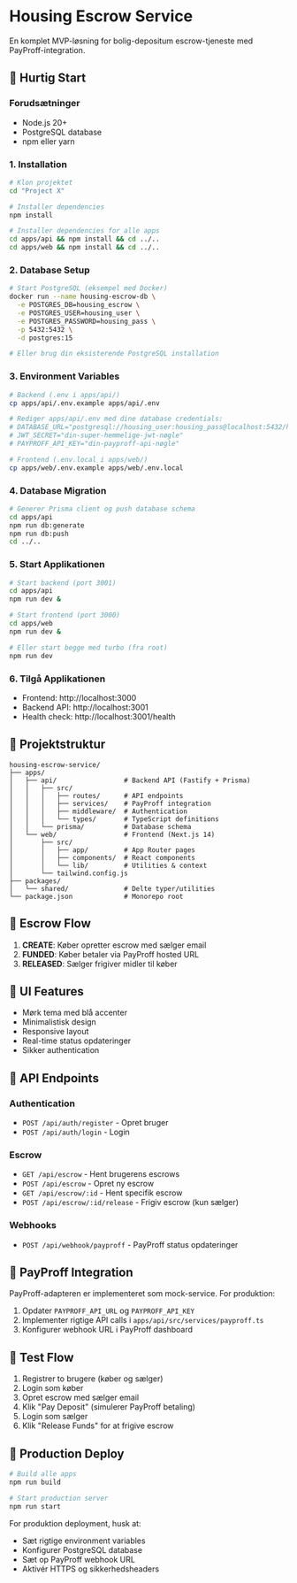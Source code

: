 # Housing Escrow Service

En komplet MVP-løsning for bolig-depositum escrow-tjeneste med PayProff-integration.

## 🚀 Hurtig Start

### Forudsætninger
- Node.js 20+
- PostgreSQL database
- npm eller yarn

### 1. Installation
```bash
# Klon projektet
cd "Project X"

# Installer dependencies
npm install

# Installer dependencies for alle apps
cd apps/api && npm install && cd ../..
cd apps/web && npm install && cd ../..
```

### 2. Database Setup
```bash
# Start PostgreSQL (eksempel med Docker)
docker run --name housing-escrow-db \
  -e POSTGRES_DB=housing_escrow \
  -e POSTGRES_USER=housing_user \
  -e POSTGRES_PASSWORD=housing_pass \
  -p 5432:5432 \
  -d postgres:15

# Eller brug din eksisterende PostgreSQL installation
```

### 3. Environment Variables
```bash
# Backend (.env i apps/api/)
cp apps/api/.env.example apps/api/.env

# Rediger apps/api/.env med dine database credentials:
# DATABASE_URL="postgresql://housing_user:housing_pass@localhost:5432/housing_escrow"
# JWT_SECRET="din-super-hemmelige-jwt-nøgle"
# PAYPROFF_API_KEY="din-payproff-api-nøgle"

# Frontend (.env.local i apps/web/)
cp apps/web/.env.example apps/web/.env.local
```

### 4. Database Migration
```bash
# Generer Prisma client og push database schema
cd apps/api
npm run db:generate
npm run db:push
cd ../..
```

### 5. Start Applikationen
```bash
# Start backend (port 3001)
cd apps/api
npm run dev &

# Start frontend (port 3000)
cd apps/web
npm run dev &

# Eller start begge med turbo (fra root)
npm run dev
```

### 6. Tilgå Applikationen
- Frontend: http://localhost:3000
- Backend API: http://localhost:3001
- Health check: http://localhost:3001/health

## 📁 Projektstruktur

```
housing-escrow-service/
├── apps/
│   ├── api/                 # Backend API (Fastify + Prisma)
│   │   ├── src/
│   │   │   ├── routes/      # API endpoints
│   │   │   ├── services/    # PayProff integration
│   │   │   ├── middleware/  # Authentication
│   │   │   └── types/       # TypeScript definitions
│   │   └── prisma/          # Database schema
│   └── web/                 # Frontend (Next.js 14)
│       ├── src/
│       │   ├── app/         # App Router pages
│       │   ├── components/  # React components
│       │   └── lib/         # Utilities & context
│       └── tailwind.config.js
├── packages/
│   └── shared/              # Delte typer/utilities
└── package.json             # Monorepo root
```

## 🔄 Escrow Flow

1. **CREATE**: Køber opretter escrow med sælger email
2. **FUNDED**: Køber betaler via PayProff hosted URL
3. **RELEASED**: Sælger frigiver midler til køber

## 🎨 UI Features

- Mørk tema med blå accenter
- Minimalistisk design
- Responsive layout
- Real-time status opdateringer
- Sikker authentication

## 📡 API Endpoints

### Authentication
- `POST /api/auth/register` - Opret bruger
- `POST /api/auth/login` - Login

### Escrow
- `GET /api/escrow` - Hent brugerens escrows
- `POST /api/escrow` - Opret ny escrow
- `GET /api/escrow/:id` - Hent specifik escrow
- `POST /api/escrow/:id/release` - Frigiv escrow (kun sælger)

### Webhooks
- `POST /api/webhook/payproff` - PayProff status opdateringer

## 🔧 PayProff Integration

PayProff-adapteren er implementeret som mock-service. For produktion:

1. Opdater `PAYPROFF_API_URL` og `PAYPROFF_API_KEY`
2. Implementer rigtige API calls i `apps/api/src/services/payproff.ts`
3. Konfigurer webhook URL i PayProff dashboard

## 🧪 Test Flow

1. Registrer to brugere (køber og sælger)
2. Login som køber
3. Opret escrow med sælger email
4. Klik "Pay Deposit" (simulerer PayProff betaling)
5. Login som sælger
6. Klik "Release Funds" for at frigive escrow

## 🚀 Production Deploy

```bash
# Build alle apps
npm run build

# Start production server
npm run start
```

For produktion deployment, husk at:
- Sæt rigtige environment variables
- Konfigurer PostgreSQL database
- Sæt op PayProff webhook URL
- Aktivér HTTPS og sikkerhedsheaders